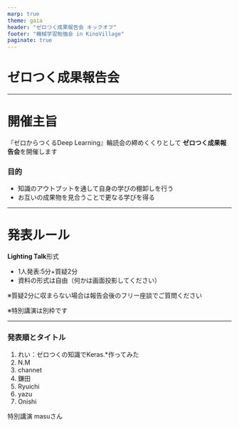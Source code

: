 ```yaml
---
marp: true
theme: gaia
header: "ゼロつく成果報告会 キックオフ"
footer: "機械学習勉強会 in KinoVillage"
paginate: true
---
```

# ゼロつく成果報告会
<!--
_class: lead
_paginate: false
_header: ""
_footer: ""
-->
---
# 開催主旨

『ゼロからつくるDeep Learning』輪読会の締めくくりとして
**ゼロつく成果報告会**を開催します


### 目的

* 知識のアウトプットを通して自身の学びの棚卸しを行う
* お互いの成果物を見合うことで更なる学びを得る


---

# 発表ルール

**Lighting Talk**形式
* 1人発表:5分+質疑2分
* 資料の形式は自由（何かは画面投影してください）

※質疑2分に収まらない場合は報告会後のフリー座談でご質問ください

※特別講演は別枠です

---
### 発表順とタイトル

1. れい：ゼロつくの知識でKeras.*作ってみた
2. N.M
3. channet
4. 鎌田
5. Ryuichi
6. yazu
7. Onishi

特別講演 masuさん